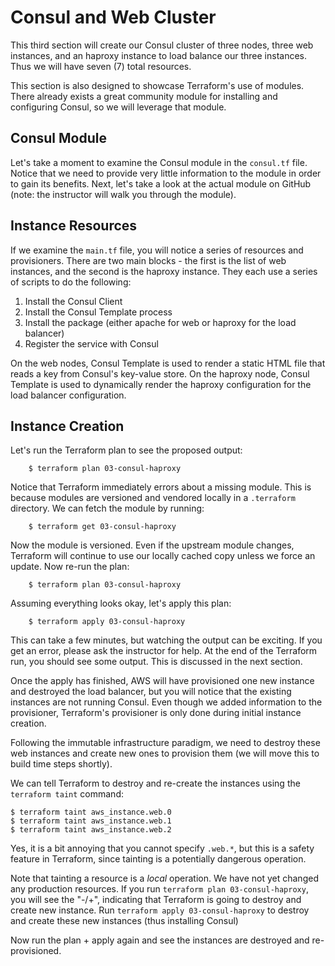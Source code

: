 Consul and Web Cluster
======================
This third section will create our Consul cluster of three nodes, three web
instances, and an haproxy instance to load balance our three instances. Thus we
will have seven (7) total resources.

This section is also designed to showcase Terraform's use of modules. There
already exists a great community module for installing and configuring Consul,
so we will leverage that module.

Consul Module
-------------
Let's take a moment to examine the Consul module in the `consul.tf` file. Notice
that we need to provide very little information to the module in order to gain
its benefits. Next, let's take a look at the actual module on GitHub (note: the
instructor will walk you through the module).

Instance Resources
------------------
If we examine the `main.tf` file, you will notice a series of resources and
provisioners. There are two main blocks - the first is the list of web
instances, and the second is the haproxy instance. They each use a series of
scripts to do the following:

1. Install the Consul Client
2. Install the Consul Template process
3. Install the package (either apache for web or haproxy for the load balancer)
4. Register the service with Consul

On the web nodes, Consul Template is used to render a static HTML file that
reads a key from Consul's key-value store. On the haproxy node, Consul Template
is used to dynamically render the haproxy configuration for the load balancer
configuration.

Instance Creation
-----------------
Let's run the Terraform plan to see the proposed output:
```
    $ terraform plan 03-consul-haproxy
```

Notice that Terraform immediately errors about a missing module. This is because
modules are versioned and vendored locally in a `.terraform` directory. We can
fetch the module by running:
```
    $ terraform get 03-consul-haproxy
```

Now the module is versioned. Even if the upstream module changes, Terraform will
continue to use our locally cached copy unless we force an update. Now re-run
the plan:
```
    $ terraform plan 03-consul-haproxy
```

Assuming everything looks okay, let's apply this plan:
```
    $ terraform apply 03-consul-haproxy
```

This can take a few minutes, but watching the output can be exciting. If you
get an error, please ask the instructor for help. At the end of the Terraform
run, you should see some output. This is discussed in the next section.

Once the apply has finished, AWS will have provisioned one new instance and
destroyed the load balancer, but you will notice that the existing instances
are not running Consul. Even though we added information to the provisioner,
Terraform's provisioner is only done during initial instance creation.

Following the immutable infrastructure paradigm, we need to destroy these web
instances and create new ones to provision them (we will move this to build
time steps shortly).

We can tell Terraform to destroy and re-create the instances using the
`terraform taint` command:

    $ terraform taint aws_instance.web.0
    $ terraform taint aws_instance.web.1
    $ terraform taint aws_instance.web.2

Yes, it is a bit annoying that you cannot specify `.web.*`, but this is a
safety feature in Terraform, since tainting is a potentially dangerous
operation.

Note that tainting a resource is a _local_ operation. We have not yet changed
any production resources. If you run `terraform plan 03-consul-haproxy`, you
will see the "-/+", indicating that Terraform is going to destroy and create
new instance. Run `terraform apply 03-consul-haproxy` to destroy and create
these new instances (thus installing Consul)

Now run the plan + apply again and see the instances are destroyed and
re-provisioned.
